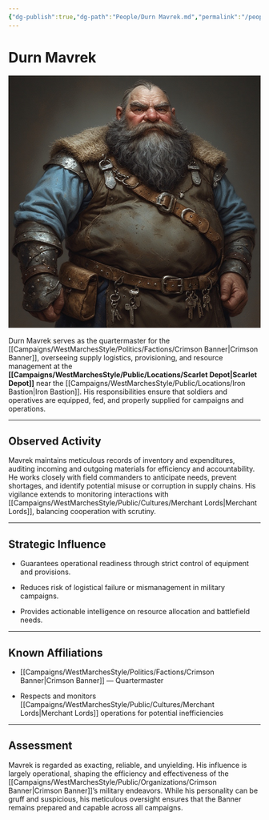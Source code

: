 ```yaml
---
{"dg-publish":true,"dg-path":"People/Durn Mavrek.md","permalink":"/people/durn-mavrek/","tags":["NPC","CrimsonBanner"],"dgShowFileTree":true}
---
```


# **Durn Mavrek**

![Durn_Mavrek.jpg](/img/user/_assets/WestMarchesStyle/NPC%20Portraits/Durn_Mavrek.jpg)

Durn Mavrek serves as the quartermaster for the [[Campaigns/WestMarchesStyle/Politics/Factions/Crimson Banner\|Crimson Banner]], overseeing supply logistics, provisioning, and resource management at the **[[Campaigns/WestMarchesStyle/Public/Locations/Scarlet Depot\|Scarlet Depot]]** near the [[Campaigns/WestMarchesStyle/Public/Locations/Iron Bastion\|Iron Bastion]]. His responsibilities ensure that soldiers and operatives are equipped, fed, and properly supplied for campaigns and operations.

---

## Observed Activity

Mavrek maintains meticulous records of inventory and expenditures, auditing incoming and outgoing materials for efficiency and accountability. He works closely with field commanders to anticipate needs, prevent shortages, and identify potential misuse or corruption in supply chains. His vigilance extends to monitoring interactions with [[Campaigns/WestMarchesStyle/Public/Cultures/Merchant Lords\|Merchant Lords]], balancing cooperation with scrutiny.

---

## Strategic Influence

- Guarantees operational readiness through strict control of equipment and provisions.
    
- Reduces risk of logistical failure or mismanagement in military campaigns.
    
- Provides actionable intelligence on resource allocation and battlefield needs.
    

---

## Known Affiliations

- [[Campaigns/WestMarchesStyle/Politics/Factions/Crimson Banner\|Crimson Banner]] — Quartermaster
    
- Respects and monitors [[Campaigns/WestMarchesStyle/Public/Cultures/Merchant Lords\|Merchant Lords]] operations for potential inefficiencies
    

---

## Assessment

Mavrek is regarded as exacting, reliable, and unyielding. His influence is largely operational, shaping the efficiency and effectiveness of the [[Campaigns/WestMarchesStyle/Public/Organizations/Crimson Banner\|Crimson Banner]]’s military endeavors. While his personality can be gruff and suspicious, his meticulous oversight ensures that the Banner remains prepared and capable across all campaigns.